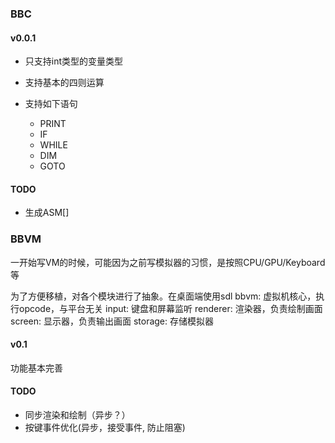 ### BBC 

#### v0.0.1
* 只支持int类型的变量类型
  
* 支持基本的四则运算

* 支持如下语句
  * PRINT 
  * IF
  * WHILE
  * DIM
  * GOTO
  
#### TODO
* 生成ASM[]
    
    
### BBVM

一开始写VM的时候，可能因为之前写模拟器的习惯，是按照CPU/GPU/Keyboard等

为了方便移植，对各个模块进行了抽象。在桌面端使用sdl
bbvm: 虚拟机核心，执行opcode，与平台无关
input: 键盘和屏幕监听
renderer: 渲染器，负责绘制画面
screen: 显示器，负责输出画面
storage: 存储模拟器


#### v0.1
功能基本完善



#### TODO
* 同步渲染和绘制（异步？）
* 按键事件优化(异步，接受事件, 防止阻塞)